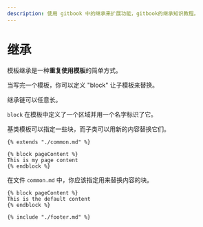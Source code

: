 ```yaml
---
description: 使用 gitbook 中的继承来扩展功能，gitbook的继承知识教程。
---
```

# 继承

模板继承是一种**重复使用模板**的简单方式。

当写完一个模板，你可以定义 "block" 让子模板来替换。

继承链可以任意长。

`block` 在模板中定义了一个区域并用一个名字标识了它。

基类模板可以指定一些块，而子类可以用新的内容替换它们。

```
{% extends "./common.md" %}

{% block pageContent %}
This is my page content
{% endblock %}

```


在文件 `common.md` 中，你应该指定用来替换内容的块。

```
{% block pageContent %}
This is the default content
{% endblock %}

{% include "./footer.md" %}
```
